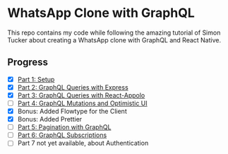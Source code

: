 # WhatsApp Clone with GraphQL

This repo contains my code while following the amazing tutorial of Simon Tucker about creating a WhatsApp clone with GraphQL and React Native.

## Progress

- [x] [Part 1: Setup](https://medium.com/@simontucker/building-chatty-a-whatsapp-clone-with-react-native-and-apollo-part-1-setup-68a02f7e11)
- [x] [Part 2: GraphQL Queries with Express](https://medium.com/@simontucker/building-chatty-part-2-graphql-queries-with-express-6dce83b39479)
- [x] [Part 3: GraphQL Queries with React-Appolo](https://medium.com/@simontucker/building-chatty-part-3-graphql-queries-with-react-apollo-e7e02c6dadc2)
- [ ] [Part 4: GraphQL Mutations and Optimistic UI](https://medium.com/@simontucker/building-chatty-part-4-graphql-mutations-optimistic-ui-8dee7778a170)
- [x] Bonus: Added Flowtype for the Client
- [x] Bonus: Added Prettier
- [ ] [Part 5: Pagination with GraphQL](https://medium.com/@simontucker/building-chatty-part-5-pagination-with-graphql-23a25fc9f0bf)
- [ ] [Part 6: GraphQL Subscriptions](https://medium.com/@simontucker/building-chatty-part-6-graphql-subscriptions-b54df7d63e27)
- [ ] Part 7 not yet available, about Authentication
